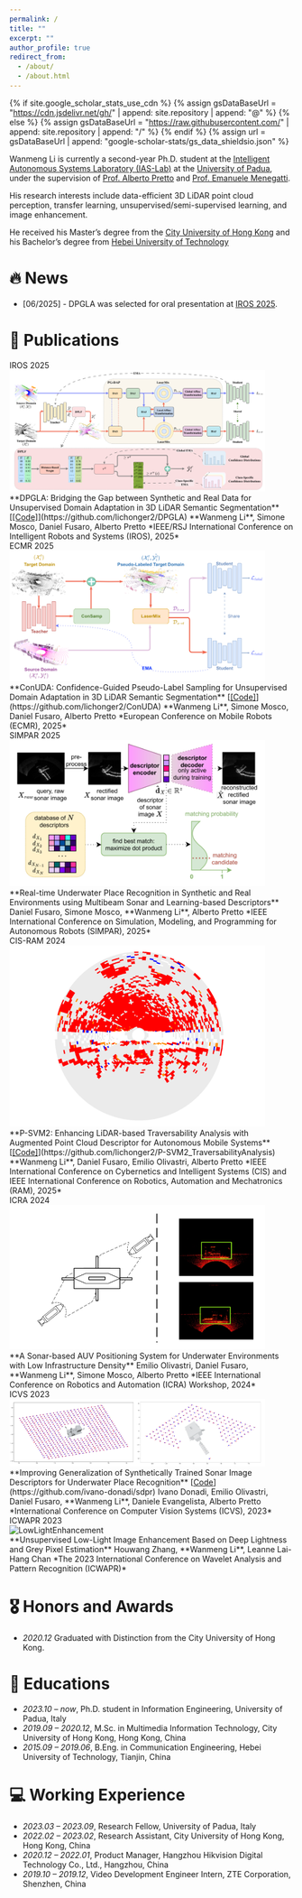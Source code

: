 ```yaml
---
permalink: /
title: ""
excerpt: ""
author_profile: true
redirect_from: 
  - /about/
  - /about.html
---
```


{% if site.google_scholar_stats_use_cdn %}
{% assign gsDataBaseUrl = "https://cdn.jsdelivr.net/gh/" | append: site.repository | append: "@" %}
{% else %}
{% assign gsDataBaseUrl = "https://raw.githubusercontent.com/" | append: site.repository | append: "/" %}
{% endif %}
{% assign url = gsDataBaseUrl | append: "google-scholar-stats/gs_data_shieldsio.json" %}

<span class='anchor' id='about-me'></span>

Wanmeng Li is currently a second-year Ph.D. student at the [Intelligent Autonomous Systems Laboratory (IAS-Lab)](https://robotics.dei.unipd.it/) at the [University of Padua](https://www.unipd.it/), under the supervision of [Prof. Alberto Pretto](https://albertopretto.altervista.org/) and [Prof. Emanuele Menegatti](https://www.dei.unipd.it/~emg/).

His research interests include data-efficient 3D LiDAR point cloud perception, transfer learning, unsupervised/semi-supervised learning, and image enhancement.

He received his Master’s degree from the [City University of Hong Kong](https://www.cityu.edu.hk/) and his Bachelor’s degree from [Hebei University of Technology](https://eweb.hebut.edu.cn/)


# 🔥 News
- [06/2025] - DPGLA was selected for oral presentation at [IROS 2025](https://www.iros25.org/).

# 📝 Publications 

<div class='paper-box'>
  <div class='paper-box-image'>
    <div>
      <div class="badge">IROS 2025</div>
      <img src='images/DPGLA.png' alt="DPGLA" width="90%">
    </div>
  </div>

  <div class='paper-box-text' markdown="1">
  **DPGLA: Bridging the Gap between Synthetic and Real Data for Unsupervised Domain Adaptation in 3D LiDAR Semantic Segmentation** [<u>[Code]</u>](https://github.com/lichonger2/DPGLA)  
  **Wanmeng Li**, Simone Mosco, Daniel Fusaro, Alberto Pretto  
  *IEEE/RSJ International Conference on Intelligent Robots and Systems (IROS), 2025*  
  <strong><span class='show_paper_citations' data='YOUR_SCHOLAR_ID_HERE'></span></strong>
  </div>
</div>



<div class='paper-box'>
  <div class='paper-box-image'>
    <div>
      <div class="badge">ECMR 2025</div>
      <img src='images/ECMR.png' alt="ConSamp" width="90%">
    </div>
  </div>

  <div class='paper-box-text' markdown="1">
  **ConUDA: Confidence-Guided Pseudo-Label Sampling for Unsupervised Domain Adaptation in 3D LiDAR Semantic Segmentation** [<u>[Code]</u>](https://github.com/lichonger2/ConUDA)  
  **Wanmeng Li**, Simone Mosco, Daniel Fusaro, Alberto Pretto  
  *European Conference on Mobile Robots (ECMR), 2025*  
  <strong><span class='show_paper_citations' data='YOUR_SCHOLAR_ID_HERE'></span></strong>
  </div>
</div>



<div class='paper-box'>
  <div class='paper-box-image'>
    <div>
      <div class="badge">SIMPAR 2025</div>
      <img src='images/simpar.png' alt="UnderwaterPlaceRecognition" width="90%">
    </div>
  </div>

  <div class='paper-box-text' markdown="1">
  **Real-time Underwater Place Recognition in Synthetic and Real Environments using Multibeam Sonar and Learning-based Descriptors**  
  Daniel Fusaro, Simone Mosco, **Wanmeng Li**, Alberto Pretto  
  *IEEE International Conference on Simulation, Modeling, and Programming for Autonomous Robots (SIMPAR), 2025*  
  <strong><span class='show_paper_citations' data='YOUR_SCHOLAR_ID_HERE'></span></strong>
  </div>
</div>



<div class='paper-box'>
  <div class='paper-box-image'>
    <div>
      <div class="badge">CIS-RAM 2024</div>
      <img src='images/CIS_RAM.png' alt="UnderwaterPlaceRecognition" width="90%">
    </div>
  </div>

  <div class='paper-box-text' markdown="1">
  **P-SVM2: Enhancing LiDAR-based Traversability Analysis with Augmented Point Cloud Descriptor for Autonomous Mobile Systems** [<u>[Code]</u>](https://github.com/lichonger2/P-SVM2_TraversabilityAnalysis)  
  **Wanmeng Li**, Daniel Fusaro, Emilio Olivastri, Alberto Pretto  
  *IEEE International Conference on Cybernetics and Intelligent Systems (CIS) and IEEE International Conference on Robotics, Automation and Mechatronics (RAM), 2025*  
  <strong><span class='show_paper_citations' data='YOUR_SCHOLAR_ID_HERE'></span></strong>
  </div>
</div>


<div class='paper-box'>
  <div class='paper-box-image'>
    <div>
      <div class="badge">ICRA 2024</div>
      <img src='images/ICRA2024.png' alt="SonarAUVPositioning" width="90%">
    </div>
  </div>

  <div class='paper-box-text' markdown="1">
  **A Sonar-based AUV Positioning System for Underwater Environments with Low Infrastructure Density**  
  Emilio Olivastri, Daniel Fusaro, **Wanmeng Li**, Simone Mosco, Alberto Pretto  
  *IEEE International Conference on Robotics and Automation (ICRA) Workshop, 2024*  
  <strong><span class='show_paper_citations' data='YOUR_SCHOLAR_ID_HERE'></span></strong>
  </div>
</div>

<div class='paper-box'>
  <div class='paper-box-image'>
    <div>
      <div class="badge">ICVS 2023</div>
      <img src='images/ICVS2023.png' alt="SonarDescriptorGeneralization" width="90%">
    </div>
  </div>

  <div class='paper-box-text' markdown="1">
  **Improving Generalization of Synthetically Trained Sonar Image Descriptors for Underwater Place Recognition** [<u>Code</u>](https://github.com/ivano-donadi/sdpr)  
  Ivano Donadi, Emilio Olivastri, Daniel Fusaro, **Wanmeng Li**, Daniele Evangelista, Alberto Pretto  
  *International Conference on Computer Vision Systems (ICVS), 2023*  
  <strong><span class='show_paper_citations' data='YOUR_SCHOLAR_ID_HERE'></span></strong>
  </div>
</div>

<div class='paper-box'>
  <div class='paper-box-image'>
    <div>
      <div class="badge">ICWAPR 2023</div>
      <img src='images/ICWAPR2023.png' alt="LowLightEnhancement" width="90%">
    </div>
  </div>

  <div class='paper-box-text' markdown="1">
  **Unsupervised Low-Light Image Enhancement Based on Deep Lightness and Grey Pixel Estimation**  
  Houwang Zhang, **Wanmeng Li**, Leanne Lai-Hang Chan  
  *The 2023 International Conference on Wavelet Analysis and Pattern Recognition (ICWAPR)*  
  <strong><span class='show_paper_citations' data='YOUR_SCHOLAR_ID_HERE'></span></strong>
  </div>
</div>








# 🎖 Honors and Awards
- *2020.12* Graduated with Distinction from the City University of Hong Kong.

# 📖 Educations
- *2023.10 – now*, Ph.D. student in Information Engineering, University of Padua, Italy  
- *2019.09 – 2020.12*, M.Sc. in Multimedia Information Technology, City University of Hong Kong, Hong Kong, China  
- *2015.09 – 2019.06*, B.Eng. in Communication Engineering, Hebei University of Technology, Tianjin, China

# 💻 Working Experience
- *2023.03 – 2023.09*, Research Fellow, University of Padua, Italy  
- *2022.02 – 2023.02*, Research Assistant, City University of Hong Kong, Hong Kong, China  
- *2020.12 – 2022.01*, Product Manager, Hangzhou Hikvision Digital Technology Co., Ltd., Hangzhou, China
- *2019.10 – 2019.12*, Video Development Engineer Intern, ZTE Corporation, Shenzhen, China

